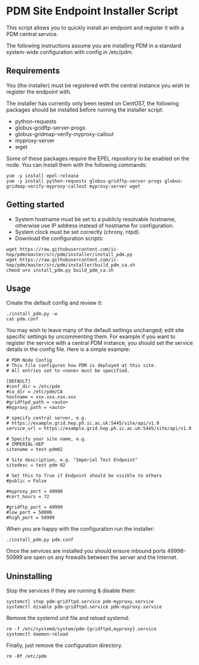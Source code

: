 PDM Site Endpoint Installer Script
==================================

This script allows you to quickly install an endpoint and register it with a PDM central service. 

The following instructions assume you are installing PDM in a standard system-wide configuration with config in /etc/pdm.

Requirements
------------
You (the installer) must be registered with the central instance you wish to register the endpoint with.

The installer has currently only been tested on CentOS7, the following packages should be installed before running the installer script:
 * python-requests
 * globus-gridftp-server-progs
 * globus-gridmap-verify-myproxy-callout
 * myproxy-server
 * wget

Some of these packages require the EPEL repository to be enabled on the node. You can install them with the following commands:
```
yum -y install epel-release
yum -y install python-requests globus-gridftp-server-progs globus-gridmap-verify-myproxy-callout myproxy-server wget
```

Getting started
----------
* System hostname must be set to a publicly resolvable hostname, otherwise use IP address instead of hostname for configuration.
* System clock must be set correctly (chrony, ntpd).
* Download the configuration scripts:
```
wget https://raw.githubusercontent.com/ic-hep/pdm/master/src/pdm/installer/install_pdm.py
wget https://raw.githubusercontent.com/ic-hep/pdm/master/src/pdm/installer/build_pdm_ca.sh
chmod u+x install_pdm.py build_pdm_ca.sh
```

Usage
-----

Create the default config and review it:
```
./install_pdm.py -w
cat pdm.conf 
```
You may wish to leave many of the default settings unchanged; edit site specific settings by uncommenting them. For example if you want to register the service with a central PDM instance, you should set the service details in the config file. Here is a simple example:
```
# PDM Node Config
# This file configures how PDM is deployed at this site.
# All entries set to <none> must be specified.

[DEFAULT]
#conf_dir = /etc/pdm
#ca_dir = /etc/pdm/CA
hostname = xxx.xxx.xxx.xxx
#gridftpd_path = <auto>
#myproxy_path = <auto>

# specify central server, e.g. 
# https://example.grid.hep.ph.ic.ac.uk:5445/site/api/v1.0
service_url = https://example.grid.hep.ph.ic.ac.uk:5445/site/api/v1.0

# Specify your site name, e.g. 
# IMPERIAL-HEP
sitename = test-pdm02

# Site description, e.g. "Imperial Test Endpoint"
sitedesc = test pdm 02

# Set this to True if Endpoint should be visible to others
#public = False

#myproxy_port = 49998
#cert_hours = 72

#gridftp_port = 49999
#low_port = 50000
#high_port = 50999

```
When you are happy with the configuration run the installer:
```
./install_pdm.py pdm.conf
```
Once the services are installed you should ensure inbound ports 49998-50999 are open on any firewalls between the server and the Internet.

Uninstalling
------------
Stop the services if they are running & disable them:
```
systemctl stop pdm-gridftpd.service pdm-myproxy.service
systemctl disable pdm-gridftpd.service pdm-myproxy.service
```

Remove the systemd unit file and reload systemd:
```
rm -f /etc/systemd/system/pdm-{gridftpd,myproxy}.service
systemctl daemon-reload
```

Finally, just remove the configuration directory.
```
rm -Rf /etc/pdm
```
